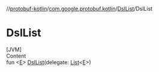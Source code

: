 //[protobuf-kotlin](./reference/kotlin/api-docs/)/[com.google.protobuf.kotlin](./reference/kotlin/api-docs/protobuf-kotlin/com.google.protobuf.kotlin/)/[DslList]()/DslList

# DslList

[JVM] \
Content \
fun <[E]()> [DslList]()(delegate:
[List](https://kotlinlang.org/api/latest/jvm/stdlib/kotlin.collections/-list/index.html)<[E]()>)
